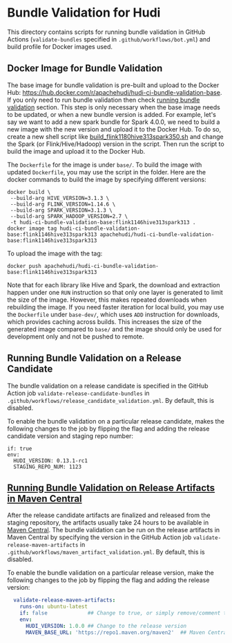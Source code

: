 <!--
* Licensed to the Apache Software Foundation (ASF) under one
* or more contributor license agreements.  See the NOTICE file
* distributed with this work for additional information
* regarding copyright ownership.  The ASF licenses this file
* to you under the Apache License, Version 2.0 (the
* "License"); you may not use this file except in compliance
* with the License.  You may obtain a copy of the License at
* 
* http://www.apache.org/licenses/LICENSE-2.0
* 
* Unless required by applicable law or agreed to in writing,
* software distributed under the License is distributed on an
* "AS IS" BASIS, WITHOUT WARRANTIES OR CONDITIONS OF ANY
* KIND, either express or implied.  See the License for the
* specific language governing permissions and limitations
* under the License.
-->

# Bundle Validation for Hudi

This directory contains scripts for running bundle validation in GitHub Actions (`validate-bundles`
specified in `.github/workflows/bot.yml`) and build profile for Docker images used.

## Docker Image for Bundle Validation

The base image for bundle validation is pre-built and upload to the Docker Hub:
https://hub.docker.com/r/apachehudi/hudi-ci-bundle-validation-base. If you only need to run bundle validation then 
check [running bundle validation](#running-bundle-validation-on-a-release-candidate) section. This step is only 
necessary when the base image needs to be updated, or when a new bundle version is added. For example, let's say we want 
to add a new spark bundle for Spark 4.0.0, we need to build a new image with the new version and upload it to the Docker 
Hub. To do so, create a new shell script like [build_flink1180hive313spark350.sh](base/build_flink1180hive313spark350.sh) 
and change the Spark (or Flink/Hive/Hadoop) version in the script. Then run the script to build the image and upload it 
to the Docker Hub.

The `Dockerfile` for the image is under `base/`. To build the image with updated `Dockerfile`, you may use the script in
the folder. Here are the docker commands to build the image by specifying different versions:

```shell
docker build \
 --build-arg HIVE_VERSION=3.1.3 \
 --build-arg FLINK_VERSION=1.14.6 \
 --build-arg SPARK_VERSION=3.1.3 \
 --build-arg SPARK_HADOOP_VERSION=2.7 \
 -t hudi-ci-bundle-validation-base:flink1146hive313spark313 .
docker image tag hudi-ci-bundle-validation-base:flink1146hive313spark313 apachehudi/hudi-ci-bundle-validation-base:flink1146hive313spark313
```

To upload the image with the tag:

```shell
docker push apachehudi/hudi-ci-bundle-validation-base:flink1146hive313spark313
```

Note that for each library like Hive and Spark, the download and extraction happen under one `RUN` instruction so that
only one layer is generated to limit the size of the image. However, this makes repeated downloads when rebuilding the
image. If you need faster iteration for local build, you may use the `Dockerfile` under `base-dev/`, which uses `ADD`
instruction for downloads, which provides caching across builds. This increases the size of the generated image compared
to `base/` and the image should only be used for development only and not be pushed to remote.

## Running Bundle Validation on a Release Candidate

The bundle validation on a release candidate is specified in the GitHub Action job `validate-release-candidate-bundles`
in `.github/workflows/release_candidate_validation.yml`. By default, this is disabled.

To enable the bundle validation on a particular release candidate, makes the following changes to the job by flipping the
flag and adding the release candidate version and staging repo number:

```shell
if: true
env:
  HUDI_VERSION: 0.13.1-rc1
  STAGING_REPO_NUM: 1123
```

## [Running Bundle Validation on Release Artifacts in Maven Central](#running-bundle-validation-on-release-artifacts-in-maven-central)

After the release candidate artifacts are finalized and released from the staging repository, the artifacts usually take
24 hours to be available in [Maven Central](https://repo1.maven.org/maven2/org/apache/hudi). The bundle validation can
be run on the release artifacts in Maven Central by specifying the version in the GitHub Action job
`validate-release-maven-artifacts` in `.github/workflows/maven_artifact_validation.yml`. By default, this is
disabled.

To enable the bundle validation on a particular release version, make the following changes to the job by flipping the
flag and adding the release version:

```yaml
  validate-release-maven-artifacts:
    runs-on: ubuntu-latest
    if: false             ## Change to true, or simply remove/comment this line
    env:
      HUDI_VERSION: 1.0.0 ## Change to the release version
      MAVEN_BASE_URL: 'https://repo1.maven.org/maven2'  ## Maven Central URL, no need to change unless necessary
```
